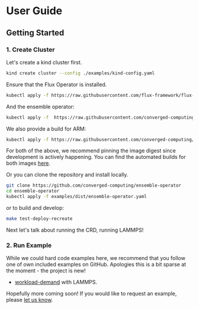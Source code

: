 # User Guide

## Getting Started

### 1. Create Cluster

Let's create a kind cluster first.

```bash
kind create cluster --config ./examples/kind-config.yaml
```

Ensure that the Flux Operator is installed.

```bash
kubectl apply -f https://raw.githubusercontent.com/flux-framework/flux-operator/main/examples/dist/flux-operator.yaml
```

And the ensemble operator:


```bash
kubectl apply -f  https://raw.githubusercontent.com/converged-computing/ensemble-operator/main/examples/dist/ensemble-operator.yaml
```

We also provide a build for ARM:

```bash
kubectl apply -f https://raw.githubusercontent.com/converged-computing/ensemble-operator/main/examples/dist/ensemble-operator-arm.yaml
```

For both of the above, we recommend pinning the image digest since development is actively happening. You can find the automated builds for both images [here](https://github.com/converged-computing/ensemble-operator/pkgs/container/ensemble-operator).

Or you can clone the repository and install locally.

```bash
git clone https://github.com/converged-computing/ensemble-operator
cd ensemble-operator
kubectl apply -f examples/dist/ensemble-operator.yaml
```

or to build and develop:

```bash
make test-deploy-recreate
```

Next let's talk about running the CRD, running LAMMPS!

### 2. Run Example

While we could hard code examples here, we recommend that you follow one of own included examples on GitHub.
Apologies this is a bit sparse at the moment - the project is new!

 - [workload-demand](https://github.com/converged-computing/ensemble-operator/tree/main/examples/algorithms/workload/demand) with LAMMPS.

Hopefully more coming soon! If you would like to request an example, please [let us know](https://github.com/converged-computing/ensemble-operator/issues).
